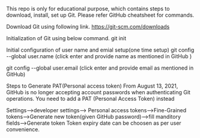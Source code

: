 This repo is only for educational purpose, which contains steps to download, install, set up Git. Please refer GitHub cheatsheet for commands. 

Download Git using following link.
https://git-scm.com/downloads

Initialization of Git using below command.
git init

Initial configuration of user name and emial setup(one time setup)
git config --global user.name   (click enter and provide name as mentioned in GitHub )

git config --global user.email  (click enter and provide email as mentioned in GitHub)

Steps to Generate PAT(Personal access token)
From August 13, 2021, GitHub is no longer accepting account passwords when authenticating Git operations. You need to add a PAT (Personal Access Token) instead

Settings-->developer settings--> Personal access tokens-->Fine-Grained tokens-->Generate new token(given GitHub password)-->fill manditory fields-->Generate token
Token expiry date can be choosen as per user convenience. 

